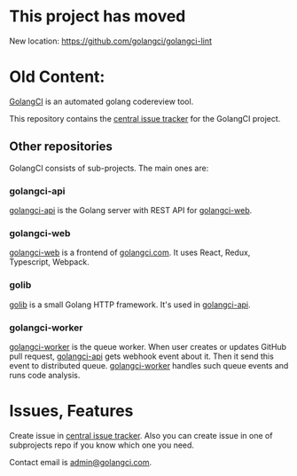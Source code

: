 # This project has moved

New location: https://github.com/golangci/golangci-lint

# Old Content:

[GolangCI](https://golangci.com) is an automated golang codereview tool.

This repository contains the [central issue
tracker](https://github.com/golangci/golangci/issues) for the GolangCI project.

## Other repositories

GolangCI consists of sub-projects. The main ones are:

### golangci-api

[golangci-api](https://github.com/golangci/golangci-api) is the Golang server with REST API for [golangci-web](https://github.com/golangci/golangci-web).

### golangci-web

[golangci-web](https://github.com/golangci/golangci-web) is a frontend of [golangci.com](https://golangci.com). It uses React, Redux, Typescript, Webpack.

### golib

[golib](https://github.com/golangci/golib) is a small Golang HTTP framework. It's used in [golangci-api](https://github.com/golangci/golangci-api).

### golangci-worker

[golangci-worker](https://github.com/golangci/golangci-worker) is the queue worker. When user creates or updates GitHub pull request,
[golangci-api](https://github.com/golangci/golangci-api) gets webhook event about it. Then it send this event to distributed queue.
[golangci-worker](https://github.com/golangci/golangci-worker) handles such queue events and runs code analysis.

# Issues, Features
Create issue in [central issue tracker](https://github.com/golangci/golangci/issues).
Also you can create issue in one of subprojects repo if you know which one you need.


Contact email is [admin@golangci.com](mailto:admin@golangci.com).

